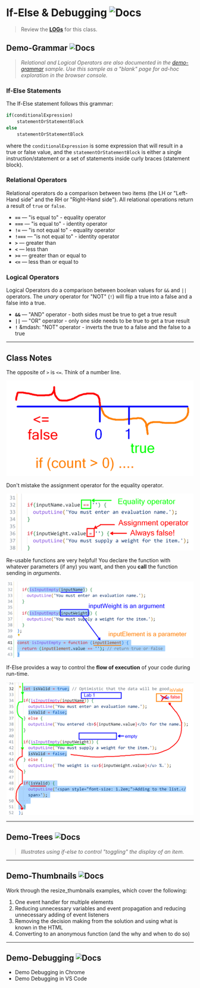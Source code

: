 # If-Else & Debugging ![Docs](https://img.shields.io/badge/Documentation%20Status-10--40%25%20Rough%20Outline-red?logo=Read%20the%20Docs)

> Review the [**LOGs**](./LOGs.md) for this class.


## Demo-Grammar ![Docs](https://img.shields.io/badge/Documentation%20Status-%7E70%25%20+%20Usable-yellow?logo=Read%20the%20Docs)

> *Relational and Logical Operators are also documented in the [demo-grammar](demo-grammar/index.html) sample. Use this sample as a "blank" page for ad-hoc exploration in the browser console.*

### If-Else Statements

The If-Else statement follows this grammar:

```js
if(conditionalExpression)
    statementOrStatementBlock
else
    statementOrStatementBlock
```

where the `conditionalExpression` is some expression that will result in a true or false value, and the `statementOrStatementBlock` is either a single instruction/statement or a set of statements inside curly braces (statement block).

### Relational Operators

Relational operators do a comparison between two items (the LH or "Left-Hand side" and the RH or "Right-Hand side"). All relational operations return a result of `true` or `false`.

-   **`==`** — "is equal to" - equality operator
-   **`===`** — "is equal to" - identity operator
-   **`!=`** — "is not equal to" - equality operator
-   **`!===`** — "is not equal to" - identity operator
-   **`>`** — greater than
-   **`<`** — less than
-   **`>=`** — greater than or equal to
-   **`<=`** — less than or equal to

### Logical Operators

Logical Operators do a comparison between boolean values for `&&` and `||` operators. The *unary* operator for "NOT" (`!`) will flip a true into a false and a false into a true.

-   **`&&`** — "AND" operator - both sides must be true to get a true result
-   **`||`** — "OR" operator - only one side needs to be true to get a true result
-   **`!`** &mdash: "NOT" operator - inverts the true to a false and the false to a true

----

## Class Notes

The opposite of `>` is `<=`. Think of a number line.

![](./img/number-line.png)

Don't mistake the assignment operator for the equality operator.

![](./img/equality-vs-assignment.png)

Re-usable functions are very helpful! You declare the function with whatever parameters (if any) you want, and then you **call** the function sending in *arguments*.

![](./img/argument-vs-parameter.png)

If-Else provides a way to control the **flow of execution** of your code during run-time.

![](./img/flow-control.png)

----

## Demo-Trees ![Docs](https://img.shields.io/badge/Documentation%20Status-%7E10%25%20Minimal%20Outline-lightgrey?logo=Read%20the%20Docs)

> *Illustrates using if-else to control "toggling" the display of an item.*

----

## Demo-Thumbnails ![Docs](https://img.shields.io/badge/Documentation%20Status-%7E10%25%20Minimal%20Outline-lightgrey?logo=Read%20the%20Docs)

Work through the resize_thumbnails examples, which cover the following:

1. One event handler for multiple elements
2. Reducing unnecessary variables and event propagation and reducing unnecessary adding of event listeners
3. Removing the decision making from the solution and using what is known in the HTML
4. Converting to an anonymous function (and the why and when to do so)

----

## Demo-Debugging ![Docs](https://img.shields.io/badge/Documentation%20Status-%7E10%25%20Minimal%20Outline-lightgrey?logo=Read%20the%20Docs)

- Demo Debugging in Chrome
- Demo Debugging in VS Code
 
<!-- -->
